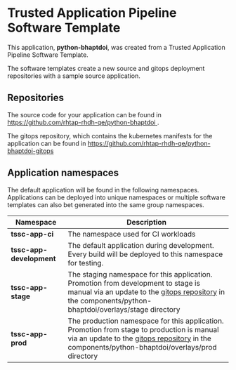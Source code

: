 # Trusted Application Pipeline Software Template

This application, **python-bhaptdoi**, was created from a Trusted Application Pipeline Software Template.

The software templates create a new source and gitops deployment repositories with a sample source application. 

## Repositories

The source code for your application can be found in [https://github.com/rhtap-rhdh-qe/python-bhaptdoi ](https://github.com/rhtap-rhdh-qe/python-bhaptdoi ).
 
The gitops repository, which contains the kubernetes manifests for the application can be found in 
[https://github.com/rhtap-rhdh-qe/python-bhaptdoi-gitops ](https://github.com/rhtap-rhdh-qe/python-bhaptdoi-gitops ) 

## Application namespaces 

The default application will be found in the following namespaces. Applications can be deployed into unique namespaces or multiple software templates can also bet generated into the same group namespaces.  

|  Namespace   |  Description   |  
| -------- | -------- |
| **tssc-app-ci** | The namespace used for CI workloads |
| **tssc-app-development** | The default application during development. Every build will be deployed to this namespace for testing. |
| **tssc-app-stage** | The staging namespace for this application. Promotion from development to stage is manual via an update to the [gitops repository](https://github.com/rhtap-rhdh-qe/python-bhaptdoi-gitops ) in the components/python-bhaptdoi/overlays/stage directory |
| **tssc-app-prod** | The production namespace for this application. Promotion from stage to production is manual via an update to the [gitops repository](https://github.com/rhtap-rhdh-qe/python-bhaptdoi-gitops ) in the components/python-bhaptdoi/overlays/prod directory |